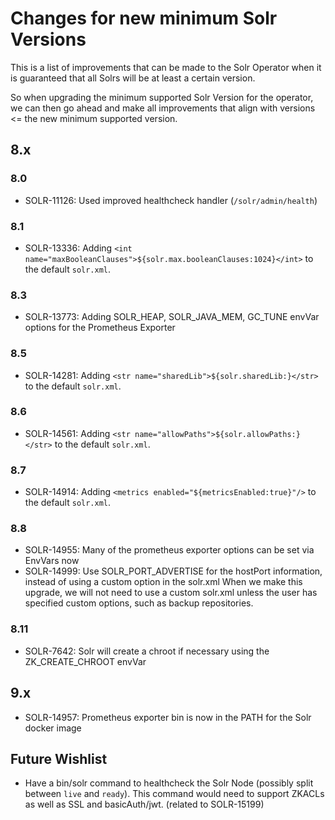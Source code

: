 # Changes for new minimum Solr Versions

This is a list of improvements that can be made to the Solr Operator when it is guaranteed that all Solrs will be at least a certain version.

So when upgrading the minimum supported Solr Version for the operator, we can then go ahead and make all improvements that align with versions <= the new minimum supported version.

## 8.x

### 8.0

- SOLR-11126: Used improved healthcheck handler (`/solr/admin/health`)

### 8.1

- SOLR-13336: Adding `<int name="maxBooleanClauses">${solr.max.booleanClauses:1024}</int>` to the default `solr.xml`.

### 8.3

- SOLR-13773: Adding SOLR_HEAP, SOLR_JAVA_MEM, GC_TUNE envVar options for the Prometheus Exporter

### 8.5

- SOLR-14281: Adding `<str name="sharedLib">${solr.sharedLib:}</str>` to the default `solr.xml`.

### 8.6

- SOLR-14561: Adding `<str name="allowPaths">${solr.allowPaths:}</str>` to the default `solr.xml`.

### 8.7

- SOLR-14914: Adding `<metrics enabled="${metricsEnabled:true}"/>` to the default `solr.xml`.

### 8.8

- SOLR-14955: Many of the prometheus exporter options can be set via EnvVars now
- SOLR-14999: Use SOLR_PORT_ADVERTISE for the hostPort information, instead of using a custom option in the solr.xml
  When we make this upgrade, we will not need to use a custom solr.xml unless the user has specified custom options, such as backup repositories.

### 8.11

- SOLR-7642: Solr will create a chroot if necessary using the ZK_CREATE_CHROOT envVar

## 9.x

- SOLR-14957: Prometheus exporter bin is now in the PATH for the Solr docker image

## Future Wishlist

- Have a bin/solr command to healthcheck the Solr Node (possibly split between `live` and `ready`).
  This command would need to support ZKACLs as well as SSL and basicAuth/jwt. (related to SOLR-15199)

